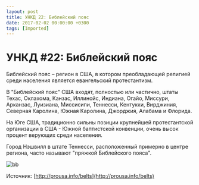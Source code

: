 ```yaml
---
layout: post
title: УНКД 22: Библейский пояс
date: 2017-02-02 00:00:00 +0300
tags: [Imported]
---
```

# УНКД #22: Библейский пояс

Библейский пояс – регион в США, в котором преобладающей религией среди населения является евангельский протестантизм.

В "Библейский пояс" США входят, полностью или частично, штаты Техас, Оклахома, Канзас, Иллинойс, Индиана, Огайо, Миссури, Арканзас, Луизиана, Миссисипи, Теннесси, Кентукки, Вирджиния, Северная Каролина, Южная Каролина, Джорджия, Алабама и Флорида.

На Юге США, традиционно сильны позиции крупнейшей протестантской организации в США - Южной баптистской конвенции, очень высок процент верующих среди населения.

Город Нэшвилл в штате Теннесси, расположенный примерно в центре региона, часто называют "пряжкой Библейского пояса".

![bb](https://vlaim.s3.amazonaws.com/uploads/2017/02/bb.jpeg)

Источник: [http://prousa.info/belts](http://prousa.info/belts)
